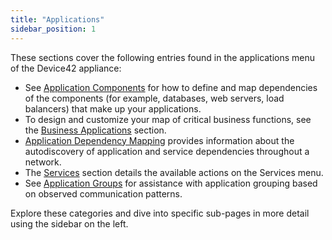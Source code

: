 ```yaml
---
title: "Applications"
sidebar_position: 1
---
```


These sections cover the following entries found in the applications menu of the Device42 appliance:

- See [Application Components](application-components/index.mdx) for how to define and map dependencies of the components (for example, databases, web servers, load balancers) that make up your applications.
- To design and customize your map of critical business functions, see the [Business Applications](business-applications/index.md) section.
- [Application Dependency Mapping](enterprise-application-dependency-mapping/index.md) provides information about the autodiscovery of application and service dependencies throughout a network.
- The [Services](services/index.mdx) section details the available actions on the Services menu.
- See [Application Groups](/apps/application-groups/index.mdx) for assistance with application grouping based on observed communication patterns.

Explore these categories and dive into specific sub-pages in more detail using the sidebar on the left.